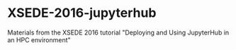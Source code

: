 # XSEDE-2016-jupyterhub
Materials from the XSEDE 2016 tutorial "Deploying and Using JupyterHub in an HPC environment"
